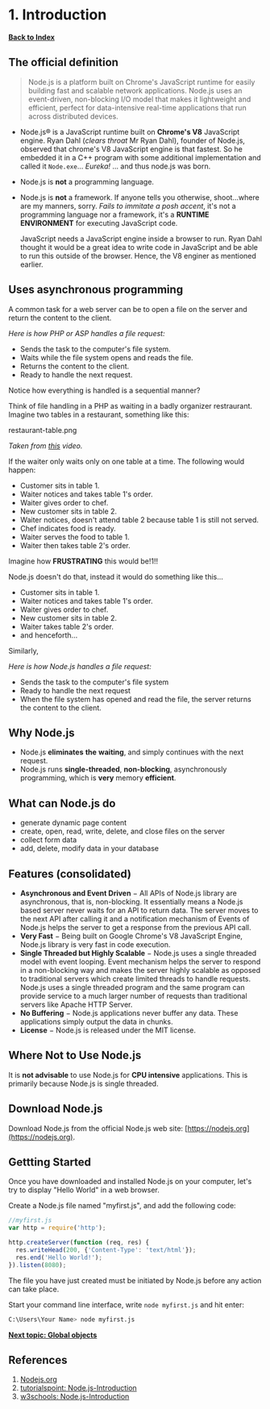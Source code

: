 # 1. Introduction

**[Back to Index](README.md)**

## The official definition

> Node.js is a platform built on Chrome's JavaScript runtime for easily building fast and scalable network applications. Node.js uses an event-driven, non-blocking I/O model that makes it lightweight and efficient, perfect for data-intensive real-time applications that run across distributed devices.

* Node.js® is a JavaScript runtime built on **Chrome's V8** JavaScript engine.
  Ryan Dahl (*clears throat* Mr Ryan Dahl), founder of Node.js, observed that chrome's V8 JavaScript engine is that fastest. So he embedded it in a C++ program with some additional implementation and called it `Node.exe`...
  *Eureka!* ... and thus node.js was born.
* Node.js is **not** a programming language.
* Node.js is **not** a framework.
  If anyone tells you otherwise, shoot...where are my manners, sorry. *Fails to immitate a posh accent*, it's not a programming language nor a framework, it's a **RUNTIME ENVIRONMENT** for executing JavaScript code.

  JavaScript needs a JavaScript engine inside a browser to run. Ryan Dahl thought it would be a great idea to write code in JavaScript and be able to run this outside of the browser. Hence, the V8 enginer as mentioned earlier.

## Uses asynchronous programming

A common task for a web server can be to open a file on the server and return the content to the client.

*Here is how PHP or ASP handles a file request:*

* Sends the task to the computer's file system.
* Waits while the file system opens and reads the file.
* Returns the content to the client.
* Ready to handle the next request.

Notice how everything is handled is a sequential manner?

Think of file handling in a PHP as waiting in a badly organizer restraurant. Imagine two tables in a restaurant, something like this:

restaurant-table.png

*Taken from [this](https://www.youtube.com/watch?v=TlB_eWDSMt4&t=3577s) video.*

If the waiter only waits only on one table at a time. The following would happen:

* Customer sits in table 1.
* Waiter notices and takes table 1's order.
* Waiter gives order to chef.
* New customer sits in table 2.
* Waiter notices, doesn't attend table 2 because table 1 is still not served.
* Chef indicates food is ready.
* Waiter serves the food to table 1.
* Waiter then takes table 2's order.

Imagine how **FRUSTRATING** this would be!1!!

Node.js doesn't do that, instead it would do something like this...

* Customer sits in table 1.
* Waiter notices and takes table 1's order.
* Waiter gives order to chef.
* New customer sits in table 2.
* Waiter takes table 2's order.
* and henceforth...

Similarly,

*Here is how Node.js handles a file request:*

* Sends the task to the computer's file system
* Ready to handle the next request
* When the file system has opened and read the file, the server returns the content to the client.

## Why Node.js

* Node.js **eliminates** **the** **waiting**, and simply continues with the next request.
* Node.js runs **single-threaded**, **non-blocking**, asynchronously programming, which is **very** memory **efficient**.

## What can Node.js do

* generate dynamic page content
* create, open, read, write, delete, and close files on the server
* collect form data
* add, delete, modify data in your database

## Features (consolidated)

* **Asynchronous and Event Driven** − All APIs of Node.js library are asynchronous, that is, non-blocking. It essentially means a Node.js based server never waits for an API to return data. The server moves to the next API after calling it and a notification mechanism of Events of Node.js helps the server to get a response from the previous API call.
* **Very Fast** − Being built on Google Chrome's V8 JavaScript Engine, Node.js library is very fast in code execution.
* **Single Threaded but Highly Scalable** − Node.js uses a single threaded model with event looping. Event mechanism helps the server to respond in a non-blocking way and makes the server highly scalable as opposed to traditional servers which create limited threads to handle requests. Node.js uses a single threaded program and the same program can provide service to a much larger number of requests than traditional servers like Apache HTTP Server.
* **No Buffering** − Node.js applications never buffer any data. These applications simply output the data in chunks.
* **License** − Node.js is released under the MIT license.

## Where Not to Use Node.js

It is **not advisable** to use Node.js for **CPU intensive** applications. This is primarily because Node.js is single threaded.

## Download Node.js

Download Node.js from the official Node.js web site: [https://nodejs.org](https://nodejs.org).

## Gettting Started

Once you have downloaded and installed Node.js on your computer, let's try to display "Hello World" in a web browser.

Create a Node.js file named "myfirst.js", and add the following code:

``` javascript
//myfirst.js
var http = require('http');

http.createServer(function (req, res) {
  res.writeHead(200, {'Content-Type': 'text/html'});
  res.end('Hello World!');
}).listen(8080);
```

The file you have just created must be initiated by Node.js before any action can take place.

Start your command line interface, write `node myfirst.js` and hit enter:

``` bash
C:\Users\Your Name> node myfirst.js
```

**[Next topic: Global objects](Global-Objects.md)**

## References

1. [Nodejs.org](https://nodejs.org/en/about/)
2. [tutorialspoint: Node.js-Introduction](https://www.tutorialspoint.com/nodejs/nodejs_introduction.htm)
3. [w3schools: Node.js-Introduction](https://www.w3schools.com/nodejs/default.asp)